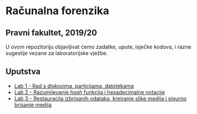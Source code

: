# **Računalna forenzika**

## Pravni fakultet, 2019/20

U ovom repozitoriju objavljivat ćemo zadatke, upute, isječke kodova, i razne sugestije vezane za laboratorijske vježbe.

## Uputstva

- [Lab 1 - Rad s diskovima, particijama, datotekama](Lab1/README.md)
- [Lab 2 - Razumijevanje *hash* funkcija i hexadecimalne notacije](Lab2/README.md)
- [Lab 3 - Restauracija izbrisanih odataka, kreiranje slike medija i sigurno brisanje medija](Lab3/README.md)
